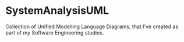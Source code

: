 # SystemAnalysisUML
Collection of Unified Modelling Language Diagrams, that I've created as part of my Software Engineering studies. 
